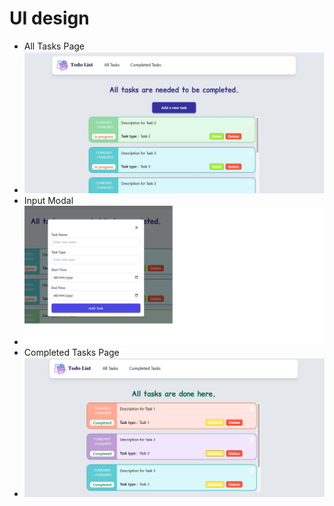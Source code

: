 # UI design
- All Tasks Page
- ![All tasks page](/src/assets/AllTasks.jpg)
- Input Modal
- ![Input Modal](/src/assets/InputModal.jpg)
- Completed Tasks Page
- ![Completed tasks page](/src/assets/CompletedTasks.jpg)
